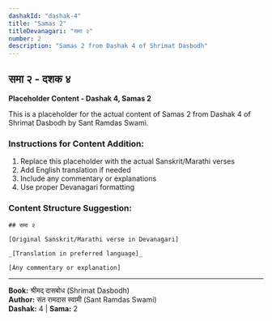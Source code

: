 ```yaml
---
dashakId: "dashak-4"
title: "Samas 2"
titleDevanagari: "समा २"
number: 2
description: "Samas 2 from Dashak 4 of Shrimat Dasbodh"
---
```


## समा २ - दशक ४

<!-- TODO: Add the actual Sanskrit/Marathi content here -->

**Placeholder Content - Dashak 4, Samas 2**

This is a placeholder for the actual content of Samas 2 from Dashak 4 of Shrimat Dasbodh by Sant Ramdas Swami.

### Instructions for Content Addition:
1. Replace this placeholder with the actual Sanskrit/Marathi verses
2. Add English translation if needed
3. Include any commentary or explanations
4. Use proper Devanagari formatting

### Content Structure Suggestion:
```
## समा २

[Original Sanskrit/Marathi verse in Devanagari]

_[Translation in preferred language]_

[Any commentary or explanation]
```

---
**Book:** श्रीमद् दासबोध (Shrimat Dasbodh)  
**Author:** संत रामदास स्वामी (Sant Ramdas Swami)  
**Dashak:** 4 | **Sama:** 2
